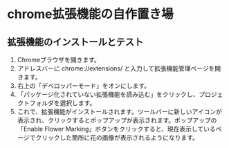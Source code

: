 # chrome拡張機能の自作置き場

## 拡張機能のインストールとテスト
1. Chromeブラウザを開きます。
1. アドレスバーに chrome://extensions/ と入力して拡張機能管理ページを開きます。
1. 右上の「デベロッパーモード」をオンにします。
1. 「パッケージ化されていない拡張機能を読み込む」をクリックし、プロジェクトフォルダを選択します。
1. これで、拡張機能がインストールされます。ツールバーに新しいアイコンが表示され、クリックするとポップアップが表示されます。ポップアップの「Enable Flower Marking」ボタンをクリックすると、現在表示しているページでクリックした箇所に花の画像が表示されるようになります。